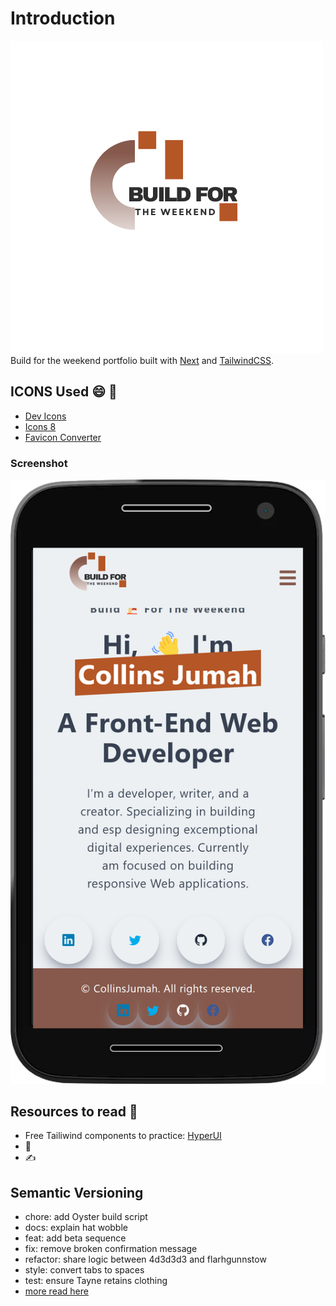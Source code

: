 # Introduction
![logo](public/Buildfortheweekend.png)
Build for the weekend portfolio built with [Next](https://nextjs.org/) and [TailwindCSS](https://tailwindcss.com/).
## ICONS Used 😄 👋
- [Dev Icons](https://devicon.dev/)
- [Icons 8](https://icons8.com/icons/set)
- [Favicon Converter](https://favicon.io/favicon-converter/)
### Screenshot
![screen](/public/screen-shot.png)

## Resources to read 💯
- Free Tailiwind components to practice: [HyperUI](https://www.hyperui.dev/)
- 📑
- ✍️
## Semantic Versioning
- chore: add Oyster build script
- docs: explain hat wobble
- feat: add beta sequence
- fix: remove broken confirmation message
- refactor: share logic between 4d3d3d3 and flarhgunnstow
- style: convert tabs to spaces
- test: ensure Tayne retains clothing
- [more read here](https://sparkbox.com/foundry/using_lerna_for_design_system_version_management)